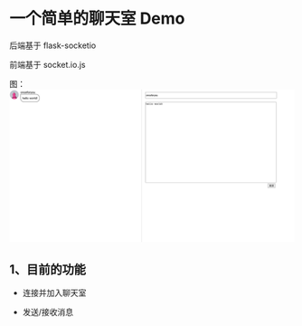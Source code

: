 # 一个简单的聊天室 Demo

后端基于 flask-socketio

前端基于 socket.io.js

图：
![demo.png](./static/demo.png)

## 1、目前的功能

- 连接并加入聊天室

- 发送/接收消息